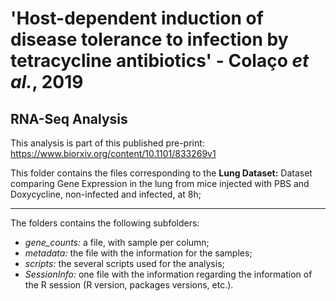 # 'Host-dependent induction of disease tolerance to infection by tetracycline antibiotics' - Colaço *et al.*, 2019
## RNA-Seq Analysis

This analysis is part of this published pre-print: https://www.biorxiv.org/content/10.1101/833269v1

This folder contains the files corresponding to the **Lung Dataset:** Dataset comparing Gene Expression in the lung from mice injected with PBS and Doxycycline, non-infected and infected, at 8h;

--------------------------------------------------------------------------------------------------------------------------------------------------------------------
The folders contains the following subfolders:
- *gene_counts:* a file, with sample per column;
- *metadata:* the file with the information for the samples;
- *scripts:* the several scripts used for the analysis;
- *SessionInfo:* one file with the information regarding the information of the R session (R version, packages versions, etc.).
